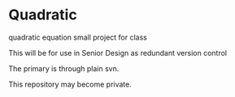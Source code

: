 # Quadratic
quadratic equation small project for class

This will be for use in Senior Design as redundant version control

The primary is through plain svn.

This repository may become private.

